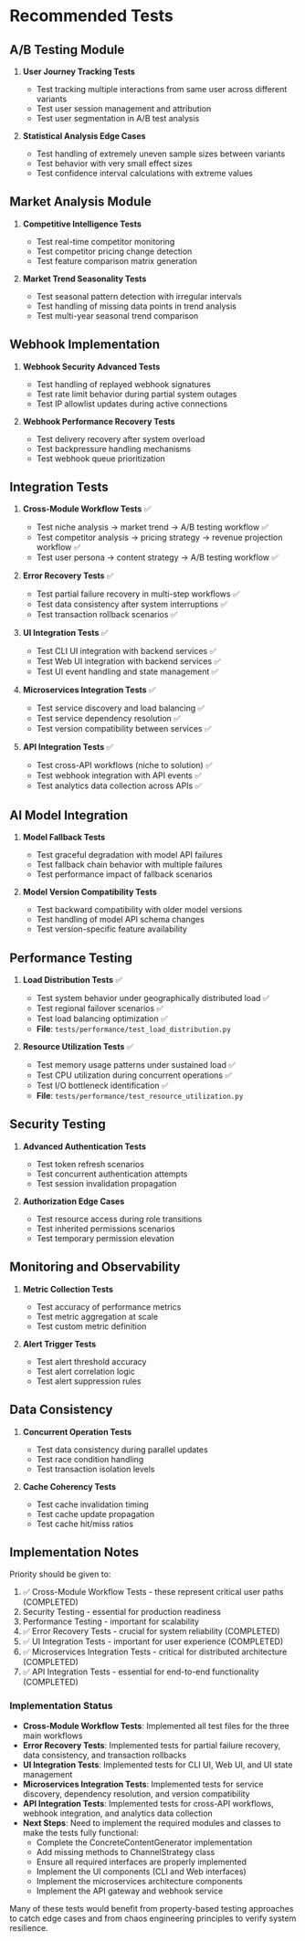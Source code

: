 # Recommended Tests

## A/B Testing Module

1. **User Journey Tracking Tests**
   - Test tracking multiple interactions from same user across different variants
   - Test user session management and attribution
   - Test user segmentation in A/B test analysis

2. **Statistical Analysis Edge Cases**
   - Test handling of extremely uneven sample sizes between variants
   - Test behavior with very small effect sizes
   - Test confidence interval calculations with extreme values

## Market Analysis Module

1. **Competitive Intelligence Tests**
   - Test real-time competitor monitoring
   - Test competitor pricing change detection
   - Test feature comparison matrix generation

2. **Market Trend Seasonality Tests**
   - Test seasonal pattern detection with irregular intervals
   - Test handling of missing data points in trend analysis
   - Test multi-year seasonal trend comparison

## Webhook Implementation

1. **Webhook Security Advanced Tests**
   - Test handling of replayed webhook signatures
   - Test rate limit behavior during partial system outages
   - Test IP allowlist updates during active connections

2. **Webhook Performance Recovery Tests**
   - Test delivery recovery after system overload
   - Test backpressure handling mechanisms
   - Test webhook queue prioritization

## Integration Tests

1. **Cross-Module Workflow Tests** ✅
   - Test niche analysis → market trend → A/B testing workflow ✅
   - Test competitor analysis → pricing strategy → revenue projection workflow ✅
   - Test user persona → content strategy → A/B testing workflow ✅

2. **Error Recovery Tests** ✅
   - Test partial failure recovery in multi-step workflows ✅
   - Test data consistency after system interruptions ✅
   - Test transaction rollback scenarios ✅

3. **UI Integration Tests** ✅
   - Test CLI UI integration with backend services ✅
   - Test Web UI integration with backend services ✅
   - Test UI event handling and state management ✅

4. **Microservices Integration Tests** ✅
   - Test service discovery and load balancing ✅
   - Test service dependency resolution ✅
   - Test version compatibility between services ✅

5. **API Integration Tests** ✅
   - Test cross-API workflows (niche to solution) ✅
   - Test webhook integration with API events ✅
   - Test analytics data collection across APIs ✅

## AI Model Integration

1. **Model Fallback Tests**
   - Test graceful degradation with model API failures
   - Test fallback chain behavior with multiple failures
   - Test performance impact of fallback scenarios

2. **Model Version Compatibility Tests**
   - Test backward compatibility with older model versions
   - Test handling of model API schema changes
   - Test version-specific feature availability

## Performance Testing

1. **Load Distribution Tests** ✅
   - Test system behavior under geographically distributed load ✅
   - Test regional failover scenarios ✅
   - Test load balancing optimization ✅
   - **File**: `tests/performance/test_load_distribution.py`

2. **Resource Utilization Tests** ✅
   - Test memory usage patterns under sustained load ✅
   - Test CPU utilization during concurrent operations ✅
   - Test I/O bottleneck identification ✅
   - **File**: `tests/performance/test_resource_utilization.py`

## Security Testing

1. **Advanced Authentication Tests**
   - Test token refresh scenarios
   - Test concurrent authentication attempts
   - Test session invalidation propagation

2. **Authorization Edge Cases**
   - Test resource access during role transitions
   - Test inherited permissions scenarios
   - Test temporary permission elevation

## Monitoring and Observability

1. **Metric Collection Tests**
   - Test accuracy of performance metrics
   - Test metric aggregation at scale
   - Test custom metric definition

2. **Alert Trigger Tests**
   - Test alert threshold accuracy
   - Test alert correlation logic
   - Test alert suppression rules

## Data Consistency

1. **Concurrent Operation Tests**
   - Test data consistency during parallel updates
   - Test race condition handling
   - Test transaction isolation levels

2. **Cache Coherency Tests**
   - Test cache invalidation timing
   - Test cache update propagation
   - Test cache hit/miss ratios

## Implementation Notes

Priority should be given to:

1. ✅ Cross-Module Workflow Tests - these represent critical user paths (COMPLETED)
2. Security Testing - essential for production readiness
3. Performance Testing - important for scalability
4. ✅ Error Recovery Tests - crucial for system reliability (COMPLETED)
5. ✅ UI Integration Tests - important for user experience (COMPLETED)
6. ✅ Microservices Integration Tests - critical for distributed architecture (COMPLETED)
7. ✅ API Integration Tests - essential for end-to-end functionality (COMPLETED)

### Implementation Status

- **Cross-Module Workflow Tests**: Implemented all test files for the three main workflows
- **Error Recovery Tests**: Implemented tests for partial failure recovery, data consistency, and transaction rollbacks
- **UI Integration Tests**: Implemented tests for CLI UI, Web UI, and UI state management
- **Microservices Integration Tests**: Implemented tests for service discovery, dependency resolution, and version compatibility
- **API Integration Tests**: Implemented tests for cross-API workflows, webhook integration, and analytics data collection
- **Next Steps**: Need to implement the required modules and classes to make the tests fully functional:
  - Complete the ConcreteContentGenerator implementation
  - Add missing methods to ChannelStrategy class
  - Ensure all required interfaces are properly implemented
  - Implement the UI components (CLI and Web interfaces)
  - Implement the microservices architecture components
  - Implement the API gateway and webhook service

Many of these tests would benefit from property-based testing approaches to catch edge cases and from chaos engineering principles to verify system resilience.